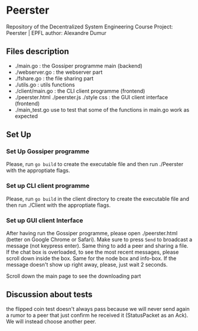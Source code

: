 # Peerster

Repository of the Decentralized System Engineering Course Project: Peerster | EPFL
author: Alexandre Dumur


## Files description
- ./main.go : the Gossiper programme main (backend)
- ./webserver.go : the webserver part
- ./fshare.go : the file sharing part
- ./utils.go : utils functions
- ./client/main.go : the CLI client programme (frontend)
- ./peerster.html ./peerster.js ./style css : the GUI client interface (frontend)
- ./main_test.go use to test that some of the functions in main.go work as expected


## Set Up

### Set Up Gossiper programme
Please, run `go build` to create the executable
file and then run ./Peerster with the approptiate flags.




### Set up CLI client programme

Please, run `go build` in the client directory to create the executable
file and then run ./Client with the approptiate flags.


### Set up GUI client Interface


After having run the Gossiper programme, please open ./peerster.html
(better on Google Chrome or Safari). Make sure to press `Send` to broadcast
a message (not keypress enter). Same thing to add a peer and sharing a file. If the chat box is overloaded,
to see the most recent messages, please scroll down inside the box. Same for the node box and info-box. If the message doesn't show up right away, please, just wait 2 seconds.

Scroll down the main page to see the downloading part 



## Discussion about tests

the flipped coin test doesn't always pass because we will never send again a rumor to a peer that
just confirm he received it (StatusPacket as an Ack). We will instead choose another peer.
